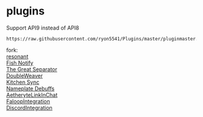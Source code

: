 # plugins
Support API9 instead of API8
```
https://raw.githubusercontent.com/ryon5541/Plugins/master/pluginmaster.json
```
fork:  
[resonant](https://github.com/aulus-asina/resonant)  
[Fish Notify](https://github.com/carvelli)  
[The Great Separator](https://git.anna.lgbt/ascclemens/TheGreatSeparator)  
[DoubleWeaver](https://github.com/Bluefissure/DoubleWeaver)  
[Kitchen Sync](https://github.com/MidoriKami/)  
[Nameplate Debuffs](https://github.com/jherig/NamePlateDebuffs)  
[AetheryteLinkInChat](https://github.com/SlashNephy/Divination)  
[FaloopIntegration](https://github.com/SlashNephy/Divination)  
[DiscordIntegration](https://github.com/SlashNephy/Divination)